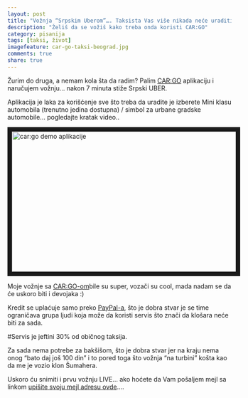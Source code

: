 ```yaml
---
layout: post
title: "Vožnja “Srpskim Uberom”…. Taksista Vas više nikada neće uraditi 'Na turbinu'"
description: "Želiš da se vožiš kako treba onda koristi CAR:GO"
category: pisanija  
tags: [taksi, život]
imagefeature: car-go-taksi-beograd.jpg
comments: true
share: true
---
```


Žurim do druga, a nemam kola šta da radim? Palim [CAR:GO](http://appcargo.com/) aplikaciju i naručujem vožnju… nakon 7 minuta stiže Srpski UBER. 

Aplikacija je laka za korišćenje sve što treba da uradite je izberete Mini klasu automobila (trenutno jedina dostupna) / simbol za urbane gradske automobile… pogledajte kratak video..

<a href="http://www.youtube.com/watch?feature=player_embedded&v=htmBNuaXVRE
" target="_blank"><img src="http://itmilos.github.io/images/youtubecg.jpg" 
alt="car:go demo aplikacije" width="560" height="315" border="10" /></a>

Moje vožnje sa [CAR:GO-om](http://appcargo.com/)bile su super, vozači su cool, mada nadam se da će uskoro biti i devojaka :) 

Kredit se uplaćuje samo preko [PayPal-a](http://paypal.com/), što je dobra stvar je se time ograničava grupa ljudi koja može da koristi servis što znači da klošara neće biti za sada. 

#Servis je jeftini 30% od običnog taksija. 

Za sada nema potrebe za bakšišom, što je dobra stvar jer na kraju nema onog “bato daj još 100 din” i to pored toga što vožnja “na turbini” košta kao da me je vozio klon Šumahera. 

Uskoro ću snimiti i prvu vožnju LIVE… ako hoćete da Vam pošaljem mejl sa linkom 
[upišite svoju mejl adresu ovde](http://goo.gl/forms/Uno9Toh4Bg)….

